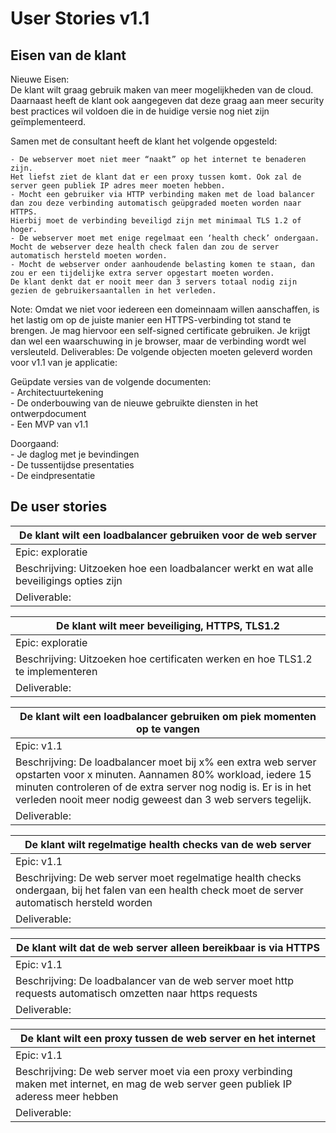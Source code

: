 # User Stories v1.1

## Eisen van de klant

Nieuwe Eisen:  
De klant wilt graag gebruik maken van meer mogelijkheden van de cloud.  
Daarnaast heeft de klant ook aangegeven dat deze graag aan meer security best practices wil voldoen die in de huidige versie nog niet zijn geïmplementeerd.  

Samen met de consultant heeft de klant het volgende opgesteld:  

    - De webserver moet niet meer “naakt” op het internet te benaderen zijn.  
    Het liefst ziet de klant dat er een proxy tussen komt. Ook zal de server geen publiek IP adres meer moeten hebben.
    - Mocht een gebruiker via HTTP verbinding maken met de load balancer dan zou deze verbinding automatisch geüpgraded moeten worden naar HTTPS.
    Hierbij moet de verbinding beveiligd zijn met minimaal TLS 1.2 of hoger.
    - De webserver moet met enige regelmaat een ‘health check’ ondergaan.
    Mocht de webserver deze health check falen dan zou de server automatisch hersteld moeten worden.
    - Mocht de webserver onder aanhoudende belasting komen te staan, dan zou er een tijdelijke extra server opgestart moeten worden.  
    De klant denkt dat er nooit meer dan 3 servers totaal nodig zijn gezien de gebruikersaantallen in het verleden.

Note: Omdat we niet voor iedereen een domeinnaam willen aanschaffen, is het lastig om op de juiste manier een HTTPS-verbinding tot stand te brengen. Je mag hiervoor een self-signed certificate gebruiken. Je krijgt dan wel een waarschuwing in je browser, maar de verbinding wordt wel versleuteld.
Deliverables:
De volgende objecten moeten geleverd worden voor v1.1 van je applicatie:

Geüpdate versies van de volgende documenten:  
    - Architectuurtekening  
    - De onderbouwing van de nieuwe gebruikte diensten in het ontwerpdocument  
    - Een MVP van v1.1  

Doorgaand:  
    - Je daglog met je bevindingen  
    - De tussentijdse presentaties  
    - De eindpresentatie  

## De user stories

| De klant wilt een loadbalancer gebruiken voor de web server |  
|------|  
| Epic: exploratie |  
| Beschrijving: Uitzoeken hoe een loadbalancer werkt en wat alle beveiligings opties zijn |  
| Deliverable:  |  

| De klant wilt meer beveiliging, HTTPS, TLS1.2 |  
|------|  
| Epic: exploratie |  
| Beschrijving: Uitzoeken hoe certificaten werken en hoe TLS1.2 te implementeren |  
| Deliverable:  |  

| De klant wilt een loadbalancer gebruiken om piek momenten op te vangen |  
|------|  
| Epic: v1.1 |  
| Beschrijving:  De loadbalancer moet bij x% een extra web server opstarten voor x minuten. Aannamen 80% workload, iedere 15 minuten controleren of de extra server nog nodig is. Er is in het verleden nooit meer nodig geweest dan 3 web servers tegelijk. |  
| Deliverable:   |  

| De klant wilt regelmatige health checks van de web server |  
|------|  
| Epic: v1.1 |  
| Beschrijving: De web server moet regelmatige health checks ondergaan, bij het falen van een health check moet de server automatisch hersteld worden |  
| Deliverable:  |  

| De klant wilt dat de web server alleen bereikbaar is via HTTPS |  
|------|  
| Epic: v1.1 |  
| Beschrijving: De loadbalancer van de web server moet http requests automatisch omzetten naar https requests |  
| Deliverable:  |  

| De klant wilt een proxy tussen de web server en het internet |  
|------|  
| Epic: v1.1 |  
| Beschrijving: De web server moet via een proxy verbinding maken met internet, en mag de web server geen publiek IP aderess meer hebben |  
| Deliverable:  |  






